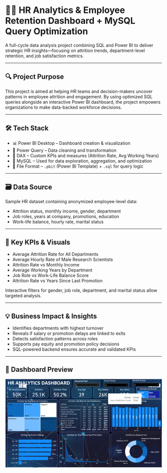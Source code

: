 
# 🧑‍💼 HR Analytics & Employee Retention Dashboard + MySQL Query Optimization

A full-cycle data analysis project combining SQL and Power BI to deliver strategic HR insights—focusing on attrition trends, department-level retention, and job satisfaction metrics.

---

## 🔍 Project Purpose

This project is aimed at helping HR teams and decision-makers uncover patterns in employee attrition and engagement. By using optimized SQL queries alongside an interactive Power BI dashboard, the project empowers organizations to make data-backed workforce decisions.

---

## 🛠️ Tech Stack

- 📊 Power BI Desktop – Dashboard creation & visualization
- 📂 Power Query – Data cleaning and transformation
- 🧠 DAX – Custom KPIs and measures (Attrition Rate, Avg Working Years)
- 🧮 MySQL – Used for data exploration, aggregation, and optimization
- 📁 File Format – `.pbit` (Power BI Template) + `.sql` for query logic

---

## 🗃️ Data Source

Sample HR dataset containing anonymized employee-level data:
- Attrition status, monthly income, gender, department
- Job roles, years at company, promotions, education
- Work-life balance, hourly rate, marital status

---

## 📌 Key KPIs & Visuals

- Average Attrition Rate for All Departments  
- Average Hourly Rate of Male Research Scientists  
- Attrition Rate vs Monthly Income  
- Average Working Years by Department  
- Job Role vs Work-Life Balance Score  
- Attrition Rate vs Years Since Last Promotion  

Interactive filters for gender, job role, department, and marital status allow targeted analysis.

---

## 💡 Business Impact & Insights

- Identifies departments with highest turnover
- Reveals if salary or promotion delays are linked to exits
- Detects satisfaction patterns across roles
- Supports pay equity and promotion policy decisions
- SQL-powered backend ensures accurate and validated KPIs

---

## 📸 Dashboard Preview

![Dashboard Preview](https://github.com/Swapnil0895/HR-Employee-Attrition-Analysis/blob/main/HR%20Analytics.png)





